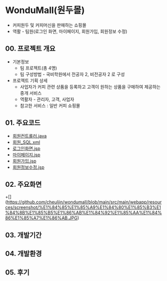 # WonduMall(원두몰)

+ 커피원두 및 커피머신을 판매하는 쇼핑몰
+ 역활 - 팀원(로그인 화면, 마이페이지, 회원가입, 회원정보 수정)

## 00. 프로젝트 개요

+ 기본정보
  + 팀 프로젝트(총 4명)
  + 팀 구성방법 - 국비학원에서 전공자 2, 비전공자 2 로 구성
+ 프로젝트 기획 상세
  + 사업자가 커피 관련 상품을 등록하고 고객이 원하는 상품을 구매하여 제공하는 중개 서비스
  + 역활자 - 관리자, 고객, 사업자
  + 참고한 서비스 : 일반 커피 쇼핑몰


## 01. 주요코드
+ [회원컨트롤러.java](https://github.com/cheuljin/wondumall/blob/main/src/main/java/com/wondumall/Controller/LoginController.java)
+ [회원_SQL.xml](https://github.com/cheuljin/wondumall/blob/main/src/main/resources/mapper/login_SQL.xml)
+ [로그인화면.jsp](https://github.com/cheuljin/wondumall/blob/main/src/main/webapp/WEB-INF/views/login.jsp)
+ [마이페이지.jsp](https://github.com/cheuljin/wondumall/blob/main/src/main/webapp/WEB-INF/views/mypage.jsp)
+ [회원가입.jsp](https://github.com/cheuljin/wondumall/blob/main/src/main/webapp/WEB-INF/views/join.jsp)
+ [회원정보수정.jsp](https://github.com/cheuljin/wondumall/blob/main/src/main/webapp/WEB-INF/views/update.jsp)

## 02. 주요화면
+[] (https://github.com/cheuljin/wondumall/blob/main/src/main/webapp/resources/screenshot/%E1%84%85%E1%85%A9%E1%84%80%E1%85%B3%E1%84%8B%E1%85%B5%E1%86%AB%E1%84%92%E1%85%AA%E1%84%86%E1%85%A7%E1%86%AB.JPG)

## 03. 개발기간

## 04. 개발환경

## 05. 후기

